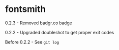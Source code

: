 # fontsmith
0.2.3 - Removed badgr.co badge

0.2.2 - Upgraded doubleshot to get proper exit codes

Before 0.2.2 - See `git log`
